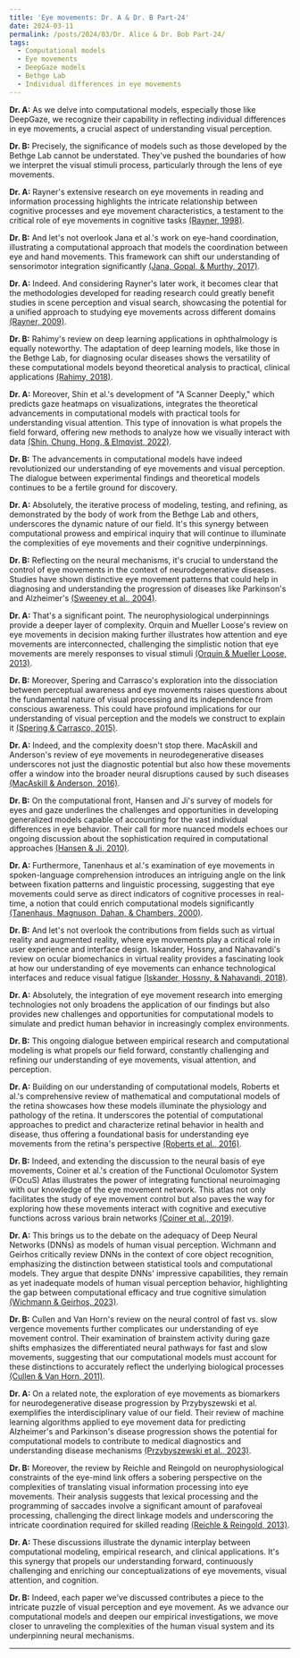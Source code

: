 ```yaml
---
title: 'Eye movements: Dr. A & Dr. B Part-24'
date: 2024-03-11
permalink: /posts/2024/03/Dr. Alice & Dr. Bob Part-24/
tags:
  - Computational models
  - Eye movements
  - DeepGaze models
  - Bethge Lab
  - Individual differences in eye movements
---
```

**Dr. A:** As we delve into computational models, especially those like DeepGaze, we recognize their capability in reflecting individual differences in eye movements, a crucial aspect of understanding visual perception.

**Dr. B:** Precisely, the significance of models such as those developed by the Bethge Lab cannot be understated. They've pushed the boundaries of how we interpret the visual stimuli process, particularly through the lens of eye movements.

**Dr. A:** Rayner's extensive research on eye movements in reading and information processing highlights the intricate relationship between cognitive processes and eye movement characteristics, a testament to the critical role of eye movements in cognitive tasks [(Rayner, 1998)](https://consensus.app/papers/movements-reading-information-processing-years-research-rayner/321a6010ed0f59a2a8d3cf6b85c1c207/?utm_source=chatgpt).

**Dr. B:** And let's not overlook Jana et al.'s work on eye-hand coordination, illustrating a computational approach that models the coordination between eye and hand movements. This framework can shift our understanding of sensorimotor integration significantly [(Jana, Gopal, & Murthy, 2017)](https://consensus.app/papers/computational-framework-understanding-eye–hand-jana/a900e9a0905455238e28ad36c8253198/?utm_source=chatgpt).

**Dr. A:** Indeed. And considering Rayner's later work, it becomes clear that the methodologies developed for reading research could greatly benefit studies in scene perception and visual search, showcasing the potential for a unified approach to studying eye movements across different domains [(Rayner, 2009)](https://consensus.app/papers/35th-frederick-bartlett-lecture-movements-attention-rayner/8844451ad6f6552bb758bce3dbe3a6ea/?utm_source=chatgpt).

**Dr. B:** Rahimy's review on deep learning applications in ophthalmology is equally noteworthy. The adaptation of deep learning models, like those in the Bethge Lab, for diagnosing ocular diseases shows the versatility of these computational models beyond theoretical analysis to practical, clinical applications [(Rahimy, 2018)](https://consensus.app/papers/deep-learning-applications-ophthalmology-rahimy/f3e107bcb4ef5fd4ae2226bfa5fdb0cf/?utm_source=chatgpt).

**Dr. A:** Moreover, Shin et al.'s development of "A Scanner Deeply," which predicts gaze heatmaps on visualizations, integrates the theoretical advancements in computational models with practical tools for understanding visual attention. This type of innovation is what propels the field forward, offering new methods to analyze how we visually interact with data [(Shin, Chung, Hong, & Elmqvist, 2022)](https://consensus.app/papers/scanner-deeply-predicting-gaze-heatmaps-visualizations-shin/db37bd7b4e1254b6a7113f16fa87c265/?utm_source=chatgpt).

**Dr. B:** The advancements in computational models have indeed revolutionized our understanding of eye movements and visual perception. The dialogue between experimental findings and theoretical models continues to be a fertile ground for discovery.

**Dr. A:** Absolutely, the iterative process of modeling, testing, and refining, as demonstrated by the body of work from the Bethge Lab and others, underscores the dynamic nature of our field. It's this synergy between computational prowess and empirical inquiry that will continue to illuminate the complexities of eye movements and their cognitive underpinnings.

**Dr. B:** Reflecting on the neural mechanisms, it's crucial to understand the control of eye movements in the context of neurodegenerative diseases. Studies have shown distinctive eye movement patterns that could help in diagnosing and understanding the progression of diseases like Parkinson's and Alzheimer's [(Sweeney et al., 2004)](https://consensus.app/papers/movements-disorders-sweeney/905596b9734a5a6296ea4e6be0058ffd/?utm_source=chatgpt).

**Dr. A:** That's a significant point. The neurophysiological underpinnings provide a deeper layer of complexity. Orquin and Mueller Loose's review on eye movements in decision making further illustrates how attention and eye movements are interconnected, challenging the simplistic notion that eye movements are merely responses to visual stimuli [(Orquin & Mueller Loose, 2013)](https://consensus.app/papers/attention-choice-review-movements-decision-making-orquin/0f94ee0bb9b15a6882abf9e1ae6a2401/?utm_source=chatgpt).

**Dr. B:** Moreover, Spering and Carrasco's exploration into the dissociation between perceptual awareness and eye movements raises questions about the fundamental nature of visual processing and its independence from conscious awareness. This could have profound implications for our understanding of visual perception and the models we construct to explain it [(Spering & Carrasco, 2015)](https://consensus.app/papers/acting-without-seeing-movements-processing-without-spering/3b97d714b9cf5d27bca2c9c8f5eb2e62/?utm_source=chatgpt).

**Dr. A:** Indeed, and the complexity doesn't stop there. MacAskill and Anderson's review of eye movements in neurodegenerative diseases underscores not just the diagnostic potential but also how these movements offer a window into the broader neural disruptions caused by such diseases [(MacAskill & Anderson, 2016)](https://consensus.app/papers/movements-diseases-macaskill/3ad9995fd3fc5a9ebe4f2a45a96338df/?utm_source=chatgpt).

**Dr. B:** On the computational front, Hansen and Ji's survey of models for eyes and gaze underlines the challenges and opportunities in developing generalized models capable of accounting for the vast individual differences in eye behavior. Their call for more nuanced models echoes our ongoing discussion about the sophistication required in computational approaches [(Hansen & Ji, 2010)](https://consensus.app/papers/beholder-survey-models-eyes-gaze-hansen/e0b129ea25665e14adc73189409481b0/?utm_source=chatgpt).

**Dr. A:** Furthermore, Tanenhaus et al.'s examination of eye movements in spoken-language comprehension introduces an intriguing angle on the link between fixation patterns and linguistic processing, suggesting that eye movements could serve as direct indicators of cognitive processes in real-time, a notion that could enrich computational models significantly [(Tanenhaus, Magnuson, Dahan, & Chambers, 2000)](https://consensus.app/papers/movements-access-spokenlanguage-comprehension-tanenhaus/a03f578ea17d54b08012b29e0aa17778/?utm_source=chatgpt).

**Dr. B:** And let's not overlook the contributions from fields such as virtual reality and augmented reality, where eye movements play a critical role in user experience and interface design. Iskander, Hossny, and Nahavandi's review on ocular biomechanics in virtual reality provides a fascinating look at how our understanding of eye movements can enhance technological interfaces and reduce visual fatigue [(Iskander, Hossny, & Nahavandi, 2018)](https://consensus.app/papers/review-ocular-biomechanic-models-assessing-visual-iskander/1bd136a7a61c5613bafea34edd6fbfd6/?utm_source=chatgpt).

**Dr. A:** Absolutely, the integration of eye movement research into emerging technologies not only broadens the application of our findings but also provides new challenges and opportunities for computational models to simulate and predict human behavior in increasingly complex environments.

**Dr. B:** This ongoing dialogue between empirical research and computational modeling is what propels our field forward, constantly challenging and refining our understanding of eye movements, visual attention, and perception.

**Dr. A:** Building on our understanding of computational models, Roberts et al.'s comprehensive review of mathematical and computational models of the retina showcases how these models illuminate the physiology and pathology of the retina. It underscores the potential of computational approaches to predict and characterize retinal behavior in health and disease, thus offering a foundational basis for understanding eye movements from the retina's perspective [(Roberts et al., 2016)](https://consensus.app/papers/models-retina-health-development-disease-roberts/6b40e05163fe5d0596ec6576c6b26a31/?utm_source=chatgpt).

**Dr. B:** Indeed, and extending the discussion to the neural basis of eye movements, Coiner et al.'s creation of the Functional Oculomotor System (FOcuS) Atlas illustrates the power of integrating functional neuroimaging with our knowledge of the eye movement network. This atlas not only facilitates the study of eye movement control but also paves the way for exploring how these movements interact with cognitive and executive functions across various brain networks [(Coiner et al., 2019)](https://consensus.app/papers/movement-network-review-atlas-coiner/eb08c998537e53649ae53e8b529836d3/?utm_source=chatgpt).

**Dr. A:** This brings us to the debate on the adequacy of Deep Neural Networks (DNNs) as models of human visual perception. Wichmann and Geirhos critically review DNNs in the context of core object recognition, emphasizing the distinction between statistical tools and computational models. They argue that despite DNNs' impressive capabilities, they remain as yet inadequate models of human visual perception behavior, highlighting the gap between computational efficacy and true cognitive simulation [(Wichmann & Geirhos, 2023)](https://consensus.app/papers/neural-networks-adequate-behavioural-models-human-visual-wichmann/bb055f3cb2b25c2785d575cfe2d28d23/?utm_source=chatgpt).

**Dr. B:** Cullen and Van Horn's review on the neural control of fast vs. slow vergence movements further complicates our understanding of eye movement control. Their examination of brainstem activity during gaze shifts emphasizes the differentiated neural pathways for fast and slow movements, suggesting that our computational models must account for these distinctions to accurately reflect the underlying biological processes [(Cullen & Van Horn, 2011)](https://consensus.app/papers/control-fast-vergence-movements-cullen/20988087690e539eab4dda31e1da5c21/?utm_source=chatgpt).

**Dr. A:** On a related note, the exploration of eye movements as biomarkers for neurodegenerative disease progression by Przybyszewski et al. exemplifies the interdisciplinary value of our field. Their review of machine learning algorithms applied to eye movement data for predicting Alzheimer's and Parkinson's disease progression shows the potential for computational models to contribute to medical diagnostics and understanding disease mechanisms [(Przybyszewski et al., 2023)](https://consensus.app/papers/machine-learning-movements-give-insights-przybyszewski/2640dbd87fbb55c0a870a0ef7655c07b/?utm_source=chatgpt).

**Dr. B:** Moreover, the review by Reichle and Reingold on neurophysiological constraints of the eye-mind link offers a sobering perspective on the complexities of translating visual information processing into eye movements. Their analysis suggests that lexical processing and the programming of saccades involve a significant amount of parafoveal processing, challenging the direct linkage models and underscoring the intricate coordination required for skilled reading [(Reichle & Reingold, 2013)](https://consensus.app/papers/constraints-eyemind-link-reichle/3f8f933226625a479966d8b5975d2ae9/?utm_source=chatgpt).

**Dr. A:** These discussions illustrate the dynamic interplay between computational modeling, empirical research, and clinical applications. It's this synergy that propels our understanding forward, continuously challenging and enriching our conceptualizations of eye movements, visual attention, and cognition.

**Dr. B:** Indeed, each paper we've discussed contributes a piece to the intricate puzzle of visual perception and eye movement. As we advance our computational models and deepen our empirical investigations, we move closer to unraveling the complexities of the human visual system and its underpinning neural mechanisms.




---